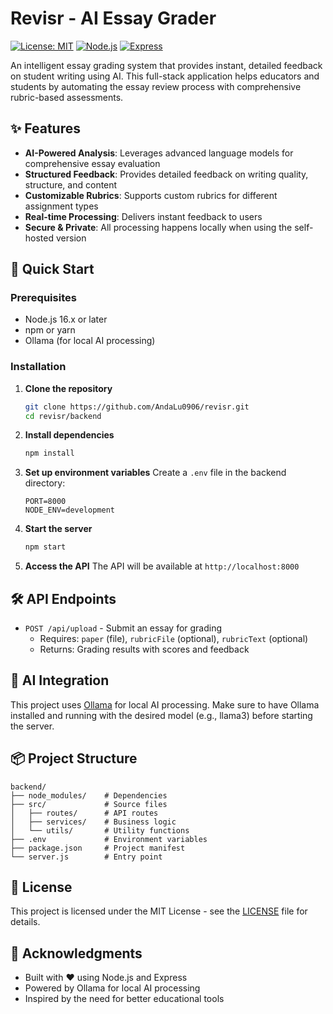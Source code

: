 # Revisr - AI Essay Grader

[![License: MIT](https://img.shields.io/badge/License-MIT-yellow.svg)](https://opensource.org/licenses/MIT)
[![Node.js](https://img.shields.io/badge/Node.js-16.x-green.svg)](https://nodejs.org/)
[![Express](https://img.shields.io/badge/Express-4.x-lightgrey.svg)](https://expressjs.com/)

An intelligent essay grading system that provides instant, detailed feedback on student writing using AI. This full-stack application helps educators and students by automating the essay review process with comprehensive rubric-based assessments.

## ✨ Features

- **AI-Powered Analysis**: Leverages advanced language models for comprehensive essay evaluation
- **Structured Feedback**: Provides detailed feedback on writing quality, structure, and content
- **Customizable Rubrics**: Supports custom rubrics for different assignment types
- **Real-time Processing**: Delivers instant feedback to users
- **Secure & Private**: All processing happens locally when using the self-hosted version

## 🚀 Quick Start

### Prerequisites

- Node.js 16.x or later
- npm or yarn
- Ollama (for local AI processing)

### Installation

1. **Clone the repository**
   ```bash
   git clone https://github.com/AndaLu0906/revisr.git
   cd revisr/backend
   ```

2. **Install dependencies**
   ```bash
   npm install
   ```

3. **Set up environment variables**
   Create a `.env` file in the backend directory:
   ```env
   PORT=8000
   NODE_ENV=development
   ```

4. **Start the server**
   ```bash
   npm start
   ```

5. **Access the API**
   The API will be available at `http://localhost:8000`

## 🛠️ API Endpoints

- `POST /api/upload` - Submit an essay for grading
  - Requires: `paper` (file), `rubricFile` (optional), `rubricText` (optional)
  - Returns: Grading results with scores and feedback

## 🤖 AI Integration

This project uses [Ollama](https://ollama.ai/) for local AI processing. Make sure to have Ollama installed and running with the desired model (e.g., llama3) before starting the server.

## 📦 Project Structure

```
backend/
├── node_modules/    # Dependencies
├── src/             # Source files
│   ├── routes/      # API routes
│   ├── services/    # Business logic
│   └── utils/       # Utility functions
├── .env             # Environment variables
├── package.json     # Project manifest
└── server.js        # Entry point
```

## 📝 License

This project is licensed under the MIT License - see the [LICENSE](LICENSE) file for details.

## 🙏 Acknowledgments

- Built with ❤️ using Node.js and Express
- Powered by Ollama for local AI processing
- Inspired by the need for better educational tools
